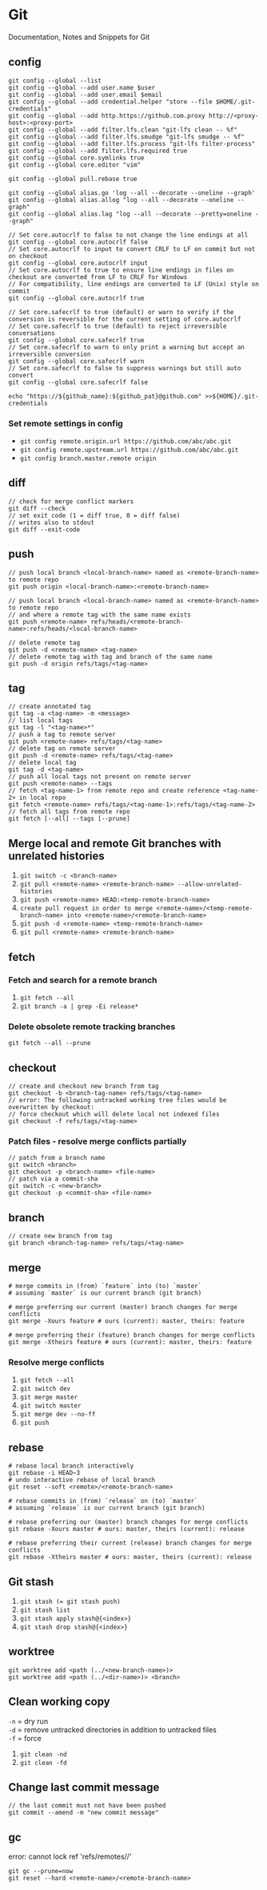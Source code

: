# Git

Documentation, Notes and Snippets for Git

## config
```
git config --global --list
git config --global --add user.name $user
git config --global --add user.email $email
git config --global --add credential.helper "store --file $HOME/.git-credentials"
git config --global --add http.https://github.com.proxy http://<proxy-host>:<proxy-port>
git config --global --add filter.lfs.clean "git-lfs clean -- %f"
git config --global --add filter.lfs.smudge "git-lfs smudge -- %f"
git config --global --add filter.lfs.process "git-lfs filter-process"
git config --global --add filter.lfs.required true
git config --global core.symlinks true
git config --global core.editor "vim"

git config --global pull.rebase true

git config --global alias.go 'log --all --decorate --oneline --graph'
git config --global alias.allog "log --all --decorate --oneline --graph"
git config --global alias.lag "log --all --decorate --pretty=oneline --graph"

// Set core.autocrlf to false to not change the line endings at all
git config --global core.autocrlf false
// Set core.autocrlf to input to convert CRLF to LF on commit but not on checkout
git config --global core.autocrlf input
// Set core.autocrlf to true to ensure line endings in files on checkout are converted from LF to CRLF for Windows
// For compatibility, line endings are converted to LF (Unix) style on commit
git config --global core.autocrlf true

// Set core.safecrlf to true (default) or warn to verify if the conversion is reversible for the current setting of core.autocrlf
// Set core.safecrlf to true (default) to reject irreversible conversations
git config --global core.safecrlf true
// Set core.safecrlf to warn to only print a warning but accept an irreversible conversion
git config --global core.safecrlf warn
// Set core.safecrlf to false to suppress warnings but still auto convert
git config --global core.safecrlf false

echo "https://${github_name}:${github_pat}@github.com" >>${HOME}/.git-credentials
```

### Set remote settings in config
- `git config remote.origin.url https://github.com/abc/abc.git`
- `git config remote.upstream.url https://github.com/abc/abc.git`
- `git config branch.master.remote origin`

## diff
```
// check for merge conflict markers
git diff --check
// set exit code (1 = diff true, 0 = diff false)
// writes also to stdout
git diff --exit-code
```

## push
```
// push local branch <local-branch-name> named as <remote-branch-name> to remote repo
git push origin <local-branch-name>:<remote-branch-name>

// push local branch <local-branch-name> named as <remote-branch-name> to remote repo
// and where a remote tag with the same name exists
git push <remote-name> refs/heads/<remote-branch-name>:refs/heads/<local-branch-name>

// delete remote tag
git push -d <remote-name> <tag-name>
// delete remote tag with tag and branch of the same name
git push -d origin refs/tags/<tag-name>
```

## tag
```
// create annotated tag
git tag -a <tag-name> -m <message>
// list local tags
git tag -l "<tag-name>*"
// push a tag to remote server
git push <remote-name> refs/tags/<tag-name>
// delete tag on remote server
git push -d <remote-name> refs/tags/<tag-name>
// delete local tag
git tag -d <tag-name>
// push all local tags not present on remote server
git push <remote-name> --tags
// fetch <tag-name-1> from remote repo and create reference <tag-name-2> in local repo
git fetch <remote-name> refs/tags/<tag-name-1>:refs/tags/<tag-name-2>
// fetch all tags from remote repo
git fetch [--all] --tags [--prune]
```

## Merge local and remote Git branches with unrelated histories
1. `git switch -c <branch-name>`
2. `git pull <remote-name> <remote-branch-name> --allow-unrelated-histories`
3. `git push <remote-name> HEAD:<temp-remote-branch-name>`
4. `create pull request in order to merge <remote-name>/<temp-remote-branch-name> into <remote-name>/<remote-branch-name>`
5. `git push -d <remote-name> <temp-remote-branch-name>`
6. `git pull <remote-name> <remote-branch-name>`

## fetch

### Fetch and search for a remote branch
1. `git fetch --all`
2. `git branch -a | grep -Ei release*`

### Delete obsolete remote tracking branches
```
git fetch --all --prune
```

## checkout
```
// create and checkout new branch from tag
git checkout -b <branch-tag-name> refs/tags/<tag-name>
// error: The following untracked working tree files would be overwritten by checkout:
// force checkout which will delete local not indexed files
git checkout -f refs/tags/<tag-name>
```

### Patch files - resolve merge conflicts partially
```
// patch from a branch name
git switch <branch>
git checkout -p <branch-name> <file-name>
// patch via a commit-sha
git switch -c <new-branch>
git checkout -p <commit-sha> <file-name>
```

## branch
```
// create new branch from tag
git branch <branch-tag-name> refs/tags/<tag-name>
```

## merge

```
# merge commits in (from) `feature` into (to) `master`
# assuming `master` is our current branch (git branch)

# merge preferring our current (master) branch changes for merge conflicts
git merge -Xours feature # ours (current): master, theirs: feature

# merge preferring their (feature) branch changes for merge conflicts
git merge -Xtheirs feature # ours (current): master, theirs: feature
```

### Resolve merge conflicts
1. `git fetch --all`
1. `git switch dev`
1. `git merge master`
1. `git switch master`
1. `git merge dev --no-ff`
1. `git push`

## rebase
```
# rebase local branch interactively
git rebase -i HEAD~3
# undo interactive rebase of local branch
git reset --soft <remote>/<remote-branch-name>

# rebase commits in (from) `release` on (to) `master`
# assuming `release` is our current branch (git branch)

# rebase preferring our (master) branch changes for merge conflicts
git rebase -Xours master # ours: master, theirs (current): release

# rebase preferring their current (release) branch changes for merge conflicts
git rebase -Xtheirs master # ours: master, theirs (current): release
```

## Git stash
1. `git stash (= git stash push)`
1. `git stash list`
1. `git stash apply stash@{<index>}`
1. `git stash drop stash@{<index>}`

## worktree
```
git worktree add <path (../<new-branch-name>)>
git worktree add <path (../<dir-name>)> <branch>
```

## Clean working copy

`-n` = dry run<br />
`-d` = remove untracked directories in addition to untracked files<br />
`-f` = force<br />

1. `git clean -nd`
1. `git clean -fd`

## Change last commit message
```
// the last commit must not have been pushed
git commit --amend -m "new commit message"
```

## gc

error: cannot lock ref 'refs/remotes/<remote-name>/<remote-branch-name>'
```
git gc --prune=now
git reset --hard <remote-name>/<remote-branch-name>
```
